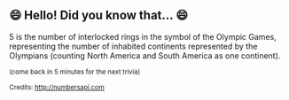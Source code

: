## 😄 Hello! Did you know that... 😄
5 is the number of interlocked rings in the symbol of the Olympic Games, representing the number of inhabited continents represented by the Olympians (counting North America and South America as one continent).

<sup>(come back in 5 minutes for the next trivia)</sup>


<sup>Credits: http://numbersapi.com</sup>

